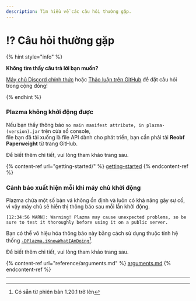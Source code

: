 ```yaml
---
description: Tìm hiểu về các câu hỏi thường gặp.
---
```


# ⁉️ Câu hỏi thường gặp

{% hint style="info" %}

**Không tìm thấy câu trả lời bạn muốn?**

[Máy chủ Discord chính thức](https://discord.gg/MmfC52K8A8) hoặc [Thảo luận trên GitHub](https://github.com/PlazmaMC/PlazmaBukkit/discussions) để đặt câu hỏi trong cộng đồng!

{% endhint %}

### Plazma không khởi động được

Nếu bạn thấy thông báo `no main manifest attribute, in plazma-(version).jar` trên cửa sổ console,\
file bạn đã tải xuống là file API dành cho phát triển, bạn cần phải tải **Reobf Paperweight** từ trang GitHub.

Để biết thêm chi tiết, vui lòng tham khảo trang sau.

{% content-ref url="getting-started/" %}
[getting-started](getting-started#id-2)
{% endcontent-ref %}

### Cảnh báo xuất hiện mỗi khi máy chủ khởi động

Plazma chứa một số bản vá không ổn định và luôn có khả năng gây sự cố, vì vậy máy chủ sẽ hiển thị thông báo sau mỗi lần khởi động.

```log
[12:34:56 WARN]: Warning! Plazma may cause unexpected problems, so be sure to test it thoroughly before using it on a public server.
```

Bạn có thể vô hiệu hóa thông báo này bằng cách sử dụng thuộc tính hệ thống [`-DPlazma.iKnowWhatIAmDoing`](#user-content-fn-1)[^1].

Để biết thêm chi tiết, vui lòng tham khảo trang sau.

{% content-ref url="reference/arguments.md" %}
[arguments.md](reference/arguments.md#plazma.iknowwhatiamdoing)
{% endcontent-ref %}

***

[^1]: Có sẵn từ phiên bản 1.20.1 trở lên

